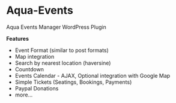 Aqua-Events
===========

Aqua Events Manager WordPress Plugin

**Features**

* Event Format (similar to post formats)
* Map integration
* Search by nearest location (haversine)
* Countdown
* Events Calendar - AJAX, Optional integration with Google Map
* Simple Tickets (Seatings, Bookings, Payments)
* Paypal Donations
* more...

